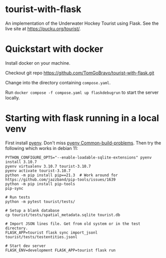 # tourist-with-flask
An implementation of the Underwater Hockey Tourist using Flask. See the live site at https://pucku.org/tourist/.

# Quickstart with docker

Install docker on your machine.

Checkout git repo https://github.com/TomGoBravo/tourist-with-flask.git

Change into the directory containing `compose.yaml`.

Run `docker compose -f compose.yaml up flaskdebugrun` to start the server locally.


# Starting with flask running in a local venv

First install [pyenv](https://github.com/pyenv/pyenv). Don't miss [pyenv Common-build-problems](https://github.com/pyenv/pyenv/wiki/Common-build-problems). Then try the following which works in debian 11:

```
PYTHON_CONFIGURE_OPTS="--enable-loadable-sqlite-extensions" pyenv install 3.10.7
pyenv virtualenv 3.10.7 tourist-3.10.7
pyenv activate tourist-3.10.7
python -m pip install pip==21.3  # Work around for https://github.com/jazzband/pip-tools/issues/1639
python -m pip install pip-tools
pip-sync

# Run tests
python -m pytest tourist/tests/

# Setup a blank database
cp tourist/tests/spatial_metadata.sqlite tourist.db

# Import JSON lines file. Get from old system or in the test directory.
FLASK_APP=tourist flask sync import_jsonl tourist/tests/testentities.jsonl

# Start dev server
FLASK_ENV=development FLASK_APP=tourist flask run
```
